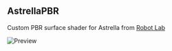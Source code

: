AstrellaPBR
-----------

Custom PBR surface shader for Astrella from [Robot Lab][RobotLab]

![Preview][Preview]

[RobotLab]: https://www.assetstore.unity3d.com/en/#!/content/7006
[Preview]: http://keijiro.github.io/AstrellaPBR/preview.jpg
